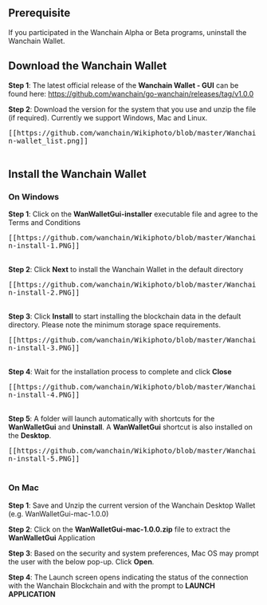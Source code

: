 ## Prerequisite
If you participated in the Wanchain Alpha or Beta programs, uninstall the Wanchain Wallet. 

## Download the Wanchain Wallet

**Step 1**: The latest official release of the **Wanchain Wallet - GUI** can be found here: https://github.com/wanchain/go-wanchain/releases/tag/v1.0.0

**Step 2**: Download the version for the system that you use and unzip the file (if required). Currently we support Windows, Mac and Linux. 

<kbd>
[[https://github.com/wanchain/Wikiphoto/blob/master/Wanchain-wallet_list.png]]
</kbd>

<br>
<br>

## Install the Wanchain Wallet

### On Windows

**Step 1**: Click on the **WanWalletGui-installer** executable file and agree to the Terms and Conditions

<kbd>
[[https://github.com/wanchain/Wikiphoto/blob/master/Wanchain-install-1.PNG]]
</kbd>

<br>
<br>

**Step 2**: Click **Next** to install the Wanchain Wallet in the default directory

<kbd>
[[https://github.com/wanchain/Wikiphoto/blob/master/Wanchain-install-2.PNG]]
</kbd>

<br>
<br>

**Step 3**: Click **Install** to start installing the blockchain data in the default directory. Please note the minimum storage space requirements.  

<kbd>
[[https://github.com/wanchain/Wikiphoto/blob/master/Wanchain-install-3.PNG]]
</kbd>

<br>
<br>

**Step 4**: Wait for the installation process to complete and click **Close**

<kbd>
[[https://github.com/wanchain/Wikiphoto/blob/master/Wanchain-install-4.PNG]]
</kbd>

<br>
<br>

**Step 5**: A folder will launch automatically with shortcuts for the **WanWalletGui** and **Uninstall**. A **WanWalletGui** shortcut is also installed on the **Desktop**.


<kbd>
[[https://github.com/wanchain/Wikiphoto/blob/master/Wanchain-install-5.PNG]]
</kbd>

<br>
<br>

### On Mac

**Step 1**: Save and Unzip the current version of the Wanchain Desktop Wallet (e.g. WanWalletGui-mac-1.0.0)

**Step 2**: Click on the **WanWalletGui-mac-1.0.0.zip** file to extract the **WanWalletGui** Application

**Step 3**: Based on the security and system preferences, Mac OS may prompt the user with the below pop-up. Click **Open**.

**Step 4**: The Launch screen opens indicating the status of the connection with the Wanchain Blockchain and with the prompt to **LAUNCH APPLICATION**
